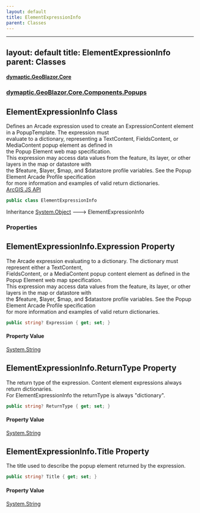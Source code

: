 ```yaml
---
layout: default
title: ElementExpressionInfo
parent: Classes
---
```

---
layout: default
title: ElementExpressionInfo
parent: Classes
---
#### [dymaptic.GeoBlazor.Core](index.html 'index')
### [dymaptic.GeoBlazor.Core.Components.Popups](index.html#dymaptic.GeoBlazor.Core.Components.Popups 'dymaptic.GeoBlazor.Core.Components.Popups')

## ElementExpressionInfo Class

Defines an Arcade expression used to create an ExpressionContent element in a PopupTemplate. The expression must  
evaluate to a dictionary, representing a TextContent, FieldsContent, or MediaContent popup element as defined in  
the Popup Element web map specification.  
This expression may access data values from the feature, its layer, or other layers in the map or datastore with  
the $feature, $layer, $map, and $datastore profile variables. See the Popup Element Arcade Profile specification  
for more information and examples of valid return dictionaries.  
<a target="_blank" href="https://developers.arcgis.com/javascript/latest/api-reference/esri-popup-ElementExpressionInfo.html">ArcGIS JS API</a>

```csharp
public class ElementExpressionInfo
```

Inheritance [System.Object](https://docs.microsoft.com/en-us/dotnet/api/System.Object 'System.Object') &#129106; ElementExpressionInfo
### Properties

<a name='dymaptic.GeoBlazor.Core.Components.Popups.ElementExpressionInfo.Expression'></a>

## ElementExpressionInfo.Expression Property

The Arcade expression evaluating to a dictionary. The dictionary must represent either a TextContent,  
FieldsContent, or a MediaContent popup content element as defined in the Popup Element web map specification.  
This expression may access data values from the feature, its layer, or other layers in the map or datastore with  
the $feature, $layer, $map, and $datastore profile variables. See the Popup Element Arcade Profile specification  
for more information and examples of valid return dictionaries.

```csharp
public string? Expression { get; set; }
```

#### Property Value
[System.String](https://docs.microsoft.com/en-us/dotnet/api/System.String 'System.String')

<a name='dymaptic.GeoBlazor.Core.Components.Popups.ElementExpressionInfo.ReturnType'></a>

## ElementExpressionInfo.ReturnType Property

The return type of the expression. Content element expressions always return dictionaries.  
For ElementExpressionInfo the returnType is always "dictionary".

```csharp
public string? ReturnType { get; set; }
```

#### Property Value
[System.String](https://docs.microsoft.com/en-us/dotnet/api/System.String 'System.String')

<a name='dymaptic.GeoBlazor.Core.Components.Popups.ElementExpressionInfo.Title'></a>

## ElementExpressionInfo.Title Property

The title used to describe the popup element returned by the expression.

```csharp
public string? Title { get; set; }
```

#### Property Value
[System.String](https://docs.microsoft.com/en-us/dotnet/api/System.String 'System.String')

